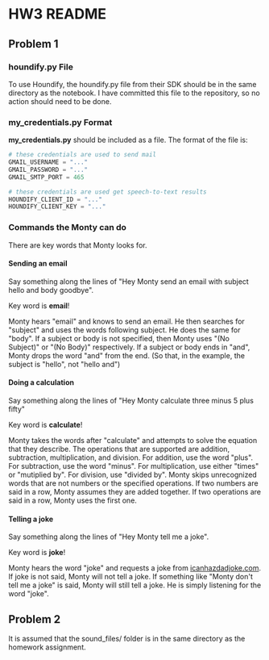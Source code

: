 # HW3 README  

## Problem 1

### houndify.py File

To use Houndify, the houndify.py file from their SDK should be in the same directory as the notebook. I have committed this file to the repository, so no action should need to be done.

### my_credentials.py Format

**my_credentials.py** should be included as a file. The format of the file is:

```python
# these credentials are used to send mail
GMAIL_USERNAME = "..."
GMAIL_PASSWORD = "..."
GMAIL_SMTP_PORT = 465

# these credentials are used get speech-to-text results
HOUNDIFY_CLIENT_ID = "..."
HOUNDIFY_CLIENT_KEY = "..."
```

### Commands the Monty can do

There are key words that Monty looks for.

#### Sending an email

Say something along the lines of "Hey Monty send an email with subject hello and body goodbye".

Key word is **email**!

Monty hears "email" and knows to send an email. He then searches for "subject" and uses the words following subject. He does the same for "body". If a subject or body is not specified, then Monty uses "(No Subject)" or "(No Body)" respectively. If a subject or body ends in "and", Monty drops the word "and" from the end. (So that, in the example, the subject is "hello", not "hello and")

#### Doing a calculation

Say something along the lines of "Hey Monty calculate three minus 5 plus fifty"

Key word is **calculate**!

Monty takes the words after "calculate" and attempts to solve the equation that they describe. The operations that are supported are addition, subtraction, multiplication, and division. For addition, use the word "plus". For subtraction, use the word "minus". For multiplication, use either "times" or "mutiplied by". For division, use "divided by". Monty skips unrecognized words that are not numbers or the specified operations. If two numbers are said in a row, Monty assumes they are added together. If two operations are said in a row, Monty uses the first one.

#### Telling a joke

Say something along the lines of "Hey Monty tell me a joke".

Key word is **joke**!

Monty hears the word "joke" and requests a joke from [icanhazdadjoke.com](http://icanhazdadjoke.com/). If joke is not said, Monty will not tell a joke. If something like "Monty don't tell me a joke" is said, Monty will still tell a joke. He is simply listening for the word "joke".

## Problem 2

It is assumed that the sound_files/ folder is in the same directory as the homework assignment.




